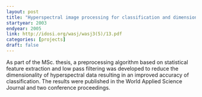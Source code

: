 ```yaml
---
layout: post
title: "Hyperspectral image processing for classification and dimensionality reduction"
startyear: 2003
endyear: 2005
link: http://idosi.org/wasj/wasj3(5)/13.pdf
categories: [projects]
draft: false
---
```


As part of the MSc. thesis, a preprocessing algorithm based on statistical feature extraction and low pass filtering was developed to reduce the dimensionality of hyperspectral data resulting in an improved accuracy of classification. The results were published in the World Applied Science Journal and two conference proceedings.

